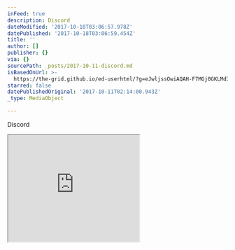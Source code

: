 ```yaml
---
inFeed: true
description: Discord
dateModified: '2017-10-18T03:06:57.978Z'
datePublished: '2017-10-18T03:06:59.454Z'
title: ''
author: []
publisher: {}
via: {}
sourcePath: _posts/2017-10-11-discord.md
isBasedOnUrl: >-
  https://the-grid.github.io/ed-userhtml/?g=eJwljssOwiAQAH-F7MGj0GKLMd36LQhrIfZBljWNf2-jx0kmmRnyk_1CqnJASCKl3rSOuYaNoy_lHLZF7zlOJPcc0Zqra_reuqa1zrWXxp0k0UIYPb9AHaIkBNsZUInylAShMwf4ed52Yb_W4pnW8EEQfhOoX_xxtIgRDIyD_v-MX_0bMhE
starred: false
datePublishedOriginal: '2017-10-11T02:14:00.943Z'
_type: MediaObject

---
```

Discord

<iframe src="https://the-grid.github.io/ed-userhtml/?g=eJwljssOwiAQAH-F7MGj0GKLMd36LQhrIfZBljWNf2-jx0kmmRnyk_1CqnJASCKl3rSOuYaNoy_lHLZF7zlOJPcc0Zqra_reuqa1zrWXxp0k0UIYPb9AHaIkBNsZUInylAShMwf4ed52Yb_W4pnW8EEQfhOoX_xxtIgRDIyD_v-MX_0bMhE" height="244" style=""></iframe>